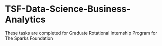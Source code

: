 # TSF-Data-Science-Business-Analytics
These tasks are completed for Graduate Rotational Internship Program for The Sparks Foundation
